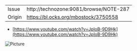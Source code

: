 |          |                                               |
|----------|-----------------------------------------------|
| Issue    | http://technozone:9081/browse/NOTE-287        |
| Origin   | https://bl.ocks.org/mbostock/3750558          |

* [https://www.youtube.com/watch?v=JpIoB-9D9Hk](https://www.youtube.com/watch?v=JpIoB-9D9Hk)
    
![Picture](http://i.imgur.com/Nt2oruE.png)